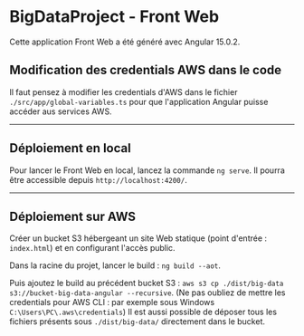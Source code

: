 # BigDataProject - Front Web

Cette application Front Web a été généré avec Angular 15.0.2.

## Modification des credentials AWS dans le code

Il faut pensez à modifier les credentials d'AWS dans le fichier `./src/app/global-variables.ts` pour que l'application Angular puisse accéder aus services AWS.

--- 

## Déploiement en local

Pour lancer le Front Web en local, lancez la commande `ng serve`. Il pourra être accessible depuis `http://localhost:4200/`.

--- 

## Déploiement sur AWS

Créer un bucket S3 hébergeant un site Web statique (point d'entrée : `index.html`) et en configurant l'accès public.

Dans la racine du projet, lancer le build : `ng build --aot`.

Puis ajoutez le build au précédent bucket S3 : `aws s3 cp ./dist/big-data s3://bucket-big-data-angular --recursive`.
(Ne pas oubliez de mettre les credentials pour AWS CLI : par exemple sous Windows `C:\Users\PC\.aws\credentials`)
Il est aussi possible de déposer tous les fichiers présents sous `./dist/big-data/` directement dans le bucket.
